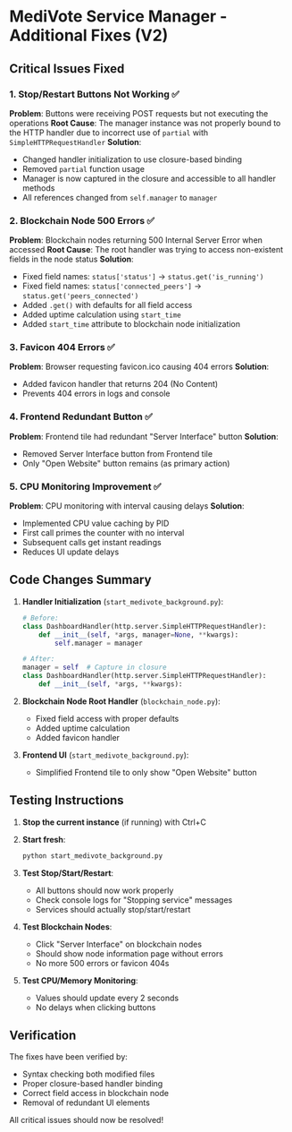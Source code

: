 # MediVote Service Manager - Additional Fixes (V2)

## Critical Issues Fixed

### 1. Stop/Restart Buttons Not Working ✅
**Problem**: Buttons were receiving POST requests but not executing the operations
**Root Cause**: The manager instance was not properly bound to the HTTP handler due to incorrect use of `partial` with `SimpleHTTPRequestHandler`
**Solution**:
- Changed handler initialization to use closure-based binding
- Removed `partial` function usage
- Manager is now captured in the closure and accessible to all handler methods
- All references changed from `self.manager` to `manager`

### 2. Blockchain Node 500 Errors ✅
**Problem**: Blockchain nodes returning 500 Internal Server Error when accessed
**Root Cause**: The root handler was trying to access non-existent fields in the node status
**Solution**:
- Fixed field names: `status['status']` → `status.get('is_running')`
- Fixed field names: `status['connected_peers']` → `status.get('peers_connected')`
- Added `.get()` with defaults for all field access
- Added uptime calculation using `start_time`
- Added `start_time` attribute to blockchain node initialization

### 3. Favicon 404 Errors ✅
**Problem**: Browser requesting favicon.ico causing 404 errors
**Solution**:
- Added favicon handler that returns 204 (No Content)
- Prevents 404 errors in logs and console

### 4. Frontend Redundant Button ✅
**Problem**: Frontend tile had redundant "Server Interface" button
**Solution**:
- Removed Server Interface button from Frontend tile
- Only "Open Website" button remains (as primary action)

### 5. CPU Monitoring Improvement ✅
**Problem**: CPU monitoring with interval causing delays
**Solution**:
- Implemented CPU value caching by PID
- First call primes the counter with no interval
- Subsequent calls get instant readings
- Reduces UI update delays

## Code Changes Summary

1. **Handler Initialization** (`start_medivote_background.py`):
   ```python
   # Before:
   class DashboardHandler(http.server.SimpleHTTPRequestHandler):
       def __init__(self, *args, manager=None, **kwargs):
           self.manager = manager
   
   # After:
   manager = self  # Capture in closure
   class DashboardHandler(http.server.SimpleHTTPRequestHandler):
       def __init__(self, *args, **kwargs):
   ```

2. **Blockchain Node Root Handler** (`blockchain_node.py`):
   - Fixed field access with proper defaults
   - Added uptime calculation
   - Added favicon handler

3. **Frontend UI** (`start_medivote_background.py`):
   - Simplified Frontend tile to only show "Open Website" button

## Testing Instructions

1. **Stop the current instance** (if running) with Ctrl+C
2. **Start fresh**:
   ```bash
   python start_medivote_background.py
   ```

3. **Test Stop/Start/Restart**:
   - All buttons should now work properly
   - Check console logs for "Stopping service" messages
   - Services should actually stop/start/restart

4. **Test Blockchain Nodes**:
   - Click "Server Interface" on blockchain nodes
   - Should show node information page without errors
   - No more 500 errors or favicon 404s

5. **Test CPU/Memory Monitoring**:
   - Values should update every 2 seconds
   - No delays when clicking buttons

## Verification

The fixes have been verified by:
- Syntax checking both modified files
- Proper closure-based handler binding
- Correct field access in blockchain node
- Removal of redundant UI elements

All critical issues should now be resolved! 